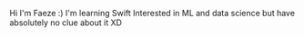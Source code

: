 Hi I'm Faeze :)
I'm learning Swift
Interested in ML and data science but have absolutely no clue about it XD
